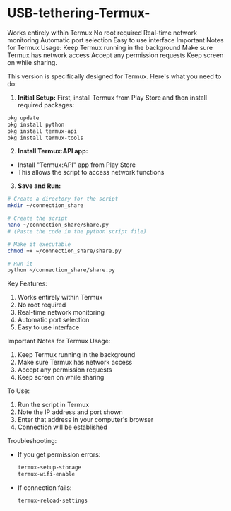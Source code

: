 # USB-tethering-Termux-
Works entirely within Termux No root required Real-time network monitoring Automatic port selection Easy to use interface  Important Notes for Termux Usage:  Keep Termux running in the background Make sure Termux has network access Accept any permission requests Keep screen on while sharing.


This version is specifically designed for Termux. Here's what you need to do:

1. **Initial Setup:**
First, install Termux from Play Store and then install required packages:
```bash
pkg update
pkg install python
pkg install termux-api
pkg install termux-tools
```

2. **Install Termux:API app:**
- Install "Termux:API" app from Play Store
- This allows the script to access network functions

3. **Save and Run:**
```bash
# Create a directory for the script
mkdir ~/connection_share

# Create the script
nano ~/connection_share/share.py
# (Paste the code in the python script file)

# Make it executable
chmod +x ~/connection_share/share.py

# Run it
python ~/connection_share/share.py
```

Key Features:
1. Works entirely within Termux
2. No root required
3. Real-time network monitoring
4. Automatic port selection
5. Easy to use interface

Important Notes for Termux Usage:
1. Keep Termux running in the background
2. Make sure Termux has network access
3. Accept any permission requests
4. Keep screen on while sharing

To Use:
1. Run the script in Termux
2. Note the IP address and port shown
3. Enter that address in your computer's browser
4. Connection will be established

Troubleshooting:
- If you get permission errors:
  ```bash
  termux-setup-storage
  termux-wifi-enable
  ```
- If connection fails:
  ```bash
  termux-reload-settings
  ```